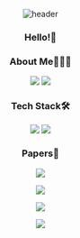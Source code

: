 
<div align='center'>
  
![header](https://capsule-render.vercel.app/api?type=waving&color=79CF9F&height=300&section=header&text=Geonu%20Lee&fontSize=90)
### Hello!👋
  
### About Me🧑🏻‍💻
<a href="https://bit.ly/geonulee"><img src="https://img.shields.io/badge/Portfolio-4285F4?style=flat-square&logo=Google Chrome&logoColor=white"/></a>
<a href="mailto:leegeonu3139@gmail.com"><img src="https://img.shields.io/badge/geonu.lee.dl@gmail.com-EA4335?style=flat-square&logo=Gmail&logoColor=white"/></a>

### Tech Stack🛠️
<img src="https://img.shields.io/badge/Pytorch-EE4C2C?style=flat-square&logo=Pytorch&logoColor=white"/>
<img src="https://img.shields.io/badge/Python-3776AB?style=flat-square&logo=Python&logoColor=white"/>
 
### Papers📖
<a href="https://www.mdpi.com/2076-3417/10/4/1531/htm"><img src="https://img.shields.io/badge/-Body--Part--Aware%20and%20Multitask--Aware%20Single--Image--Based%20Action%20Recognition-brightgreen"/></a>

<a href="https://ieeexplore.ieee.org/document/9360596"><img src="https://img.shields.io/badge/-Improved%20Human--Object%20Interaction%20Detection%20Through%20On--the--Fly%20Stacked%20Generalization-brightgreen"/></a>
  
<a href="https://ieeexplore.ieee.org/abstract/document/9851418"><img src="https://img.shields.io/badge/-STDP--Net%3A%20Improved%20Pedestrian%20Attribute%20Recognition%20Using%20Swin%20Transformer%20and%20Semantic%20Self--Attention-brightgreen"/></a>
  
<a href="https://www.mdpi.com/1424-8220/22/17/6626"><img src="https://img.shields.io/badge/-Occluded%20Pedestrian--Attribute%20Recognition%20for%20Video%20Sensors%20Using%20Group%20Sparsity-brightgreen"/></a>
  

</div>

